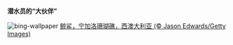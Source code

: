 
**潜水员的“大伙伴”**

![bing-wallpaper](https://www.bing.com/th?id=OHR.NingalooShark_ZH-CN9014712175_1920x1080.jpg)
[鲸鲨，宁加洛珊瑚礁，西澳大利亚 (© Jason Edwards/Getty Images)](https://www.bing.com/search?q=%E9%B2%B8%E9%B2%A8&amp;form=hpcapt&amp;mkt=zh-cn)
  